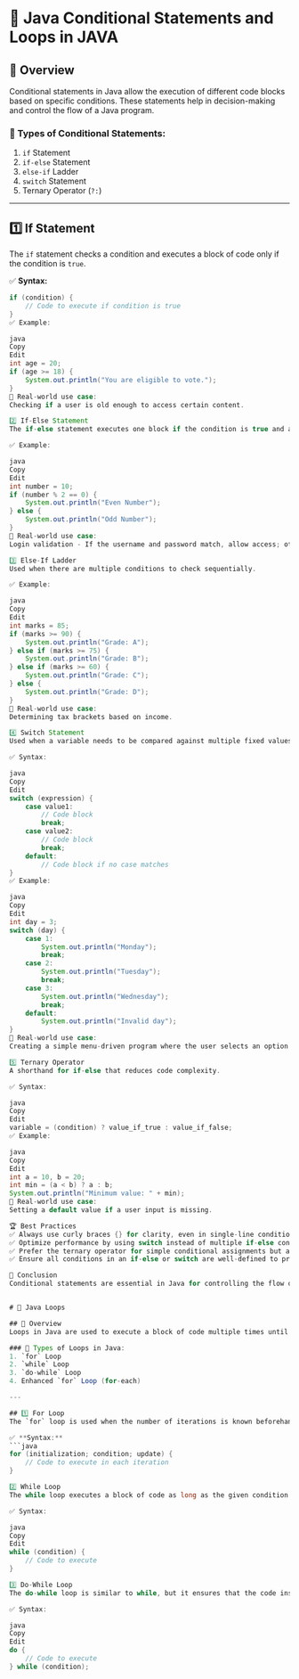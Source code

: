 # 🚀 Java Conditional Statements and  Loops in JAVA

## 📌 Overview
Conditional statements in Java allow the execution of different code blocks based on specific conditions. These statements help in decision-making and control the flow of a Java program.

### 🔹 Types of Conditional Statements:
1. `if` Statement
2. `if-else` Statement
3. `else-if` Ladder
4. `switch` Statement
5. Ternary Operator (`?:`)

---

## 1️⃣ If Statement
The `if` statement checks a condition and executes a block of code only if the condition is `true`.

✅ **Syntax:**
```java
if (condition) {
    // Code to execute if condition is true
}
✅ Example:

java
Copy
Edit
int age = 20;
if (age >= 18) {
    System.out.println("You are eligible to vote.");
}
🔹 Real-world use case:
Checking if a user is old enough to access certain content.

2️⃣ If-Else Statement
The if-else statement executes one block if the condition is true and another if it is false.

✅ Example:

java
Copy
Edit
int number = 10;
if (number % 2 == 0) {
    System.out.println("Even Number");
} else {
    System.out.println("Odd Number");
}
🔹 Real-world use case:
Login validation - If the username and password match, allow access; otherwise, show an error.

3️⃣ Else-If Ladder
Used when there are multiple conditions to check sequentially.

✅ Example:

java
Copy
Edit
int marks = 85;
if (marks >= 90) {
    System.out.println("Grade: A");
} else if (marks >= 75) {
    System.out.println("Grade: B");
} else if (marks >= 60) {
    System.out.println("Grade: C");
} else {
    System.out.println("Grade: D");
}
🔹 Real-world use case:
Determining tax brackets based on income.

4️⃣ Switch Statement
Used when a variable needs to be compared against multiple fixed values.

✅ Syntax:

java
Copy
Edit
switch (expression) {
    case value1:
        // Code block
        break;
    case value2:
        // Code block
        break;
    default:
        // Code block if no case matches
}
✅ Example:

java
Copy
Edit
int day = 3;
switch (day) {
    case 1:
        System.out.println("Monday");
        break;
    case 2:
        System.out.println("Tuesday");
        break;
    case 3:
        System.out.println("Wednesday");
        break;
    default:
        System.out.println("Invalid day");
}
🔹 Real-world use case:
Creating a simple menu-driven program where the user selects an option.

5️⃣ Ternary Operator
A shorthand for if-else that reduces code complexity.

✅ Syntax:

java
Copy
Edit
variable = (condition) ? value_if_true : value_if_false;
✅ Example:

java
Copy
Edit
int a = 10, b = 20;
int min = (a < b) ? a : b;
System.out.println("Minimum value: " + min);
🔹 Real-world use case:
Setting a default value if a user input is missing.

🏆 Best Practices
✅ Always use curly braces {} for clarity, even in single-line conditions.
✅ Optimize performance by using switch instead of multiple if-else conditions when checking a single variable.
✅ Prefer the ternary operator for simple conditional assignments but avoid using it for complex logic.
✅ Ensure all conditions in an if-else or switch are well-defined to prevent unexpected behavior.

📢 Conclusion
Conditional statements are essential in Java for controlling the flow of a program based on conditions. Mastering them will make your code more efficient and readable.


# 🔁 Java Loops

## 📌 Overview
Loops in Java are used to execute a block of code multiple times until a specific condition is met. They help reduce redundancy and make programs more efficient.

### 🔹 Types of Loops in Java:
1. `for` Loop
2. `while` Loop
3. `do-while` Loop
4. Enhanced `for` Loop (for-each)

---

## 1️⃣ For Loop
The `for` loop is used when the number of iterations is known beforehand.

✅ **Syntax:**
```java
for (initialization; condition; update) {
    // Code to execute in each iteration
}

2️⃣ While Loop
The while loop executes a block of code as long as the given condition is true.

✅ Syntax:

java
Copy
Edit
while (condition) {
    // Code to execute
}

3️⃣ Do-While Loop
The do-while loop is similar to while, but it ensures that the code inside the loop runs at least once before checking the condition.

✅ Syntax:

java
Copy
Edit
do {
    // Code to execute
} while (condition);
